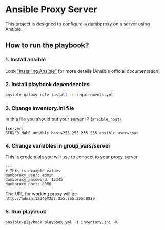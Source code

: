 # Ansible Proxy Server

This project is designed to configure a [dumbproxy](https://github.com/senseunit/dumbproxy) on a server using Ansible.


## How to run the playbook?

### 1. Install ansible
Look ["Installing Ansible"](https://docs.ansible.com/ansible/latest/installation_guide/intro_installation.html) for more details (Ansible official documentation)


### 2. Install playbook dependencies
```bash
ansible-galaxy role install -r requirements.yml
```

### 3. Change inventory.ini file
In this file you should put your server IP (`ansible_host`)
```
[server]
SERVER_NAME ansible_host=255.255.255.255 ansible_user=root
```

### 4. Change variables in group_vars/server
This is credentials you will use to connect to your proxy server
```
---
# This is example values
dumbproxy_user: admin
dumbproxy_password: 12345
dumbproxy_port: 8080
```

The URL for working proxy will be `http://admin:12345@255.255.255.255:8080`

### 5. Run playbook
```
ansible-playbook playbook.yml -i inventory.ini -K
```
